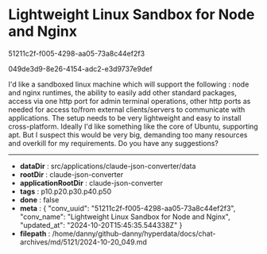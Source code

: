 # Lightweight Linux Sandbox for Node and Nginx

51211c2f-f005-4298-aa05-73a8c44ef2f3

049de3d9-8e26-4154-adc2-e3d9737e9def

I'd like a sandboxed linux machine which will support the following : node and nginx runtimes, the ability to easily add other standard packages, access via one http port for admin terminal operations, other http ports as needed for access to/from external clients/servers to communicate with applications.  The setup needs to be very lightweight and easy to install cross-platform. Ideally I'd like something like the core of Ubuntu, supporting apt. But I suspect this would be very big, demanding too many resources and overkill for my requirements. Do you have any suggestions?

---

* **dataDir** : src/applications/claude-json-converter/data
* **rootDir** : claude-json-converter
* **applicationRootDir** : claude-json-converter
* **tags** : p10.p20.p30.p40.p50
* **done** : false
* **meta** : {
  "conv_uuid": "51211c2f-f005-4298-aa05-73a8c44ef2f3",
  "conv_name": "Lightweight Linux Sandbox for Node and Nginx",
  "updated_at": "2024-10-20T15:45:35.544338Z"
}
* **filepath** : /home/danny/github-danny/hyperdata/docs/chat-archives/md/5121/2024-10-20_049.md
